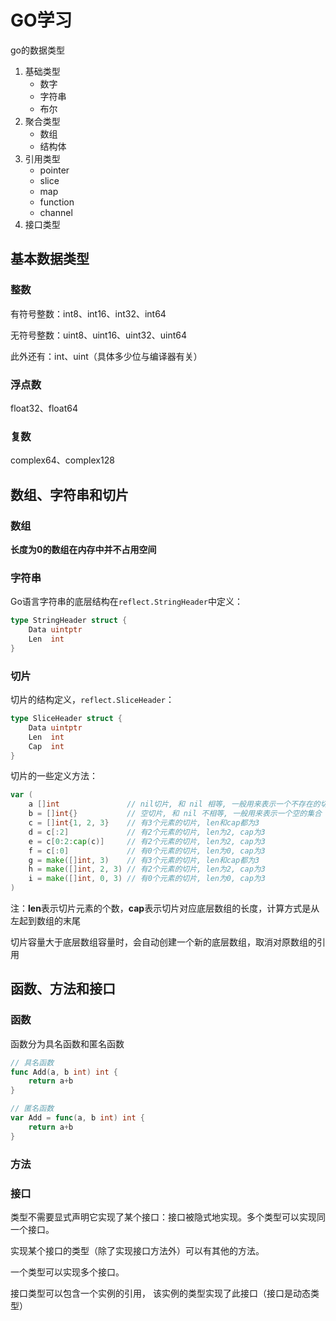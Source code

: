 # GO学习

go的数据类型

1. 基础类型
   - 数字
   - 字符串
   - 布尔
2. 聚合类型
   - 数组
   - 结构体
3. 引用类型
   - pointer
   - slice
   - map
   - function
   - channel
4. 接口类型

## 基本数据类型

### 整数

有符号整数：int8、int16、int32、int64

无符号整数：uint8、uint16、uint32、uint64

此外还有：int、uint（具体多少位与编译器有关）



### 浮点数

float32、float64



### 复数

complex64、complex128



## 数组、字符串和切片

### 数组

**长度为0的数组在内存中并不占用空间**



### 字符串

Go语言字符串的底层结构在`reflect.StringHeader`中定义：

```go
type StringHeader struct {
    Data uintptr
    Len  int
}
```



### 切片

切片的结构定义，`reflect.SliceHeader`：

```go
type SliceHeader struct {
    Data uintptr
    Len  int
    Cap  int
}
```

切片的一些定义方法：

```go
var (
    a []int               // nil切片, 和 nil 相等, 一般用来表示一个不存在的切片
    b = []int{}           // 空切片, 和 nil 不相等, 一般用来表示一个空的集合
    c = []int{1, 2, 3}    // 有3个元素的切片, len和cap都为3
    d = c[:2]             // 有2个元素的切片, len为2, cap为3
    e = c[0:2:cap(c)]     // 有2个元素的切片, len为2, cap为3
    f = c[:0]             // 有0个元素的切片, len为0, cap为3
    g = make([]int, 3)    // 有3个元素的切片, len和cap都为3
    h = make([]int, 2, 3) // 有2个元素的切片, len为2, cap为3
    i = make([]int, 0, 3) // 有0个元素的切片, len为0, cap为3
)
```

注：**len**表示切片元素的个数，**cap**表示切片对应底层数组的长度，计算方式是从左起到数组的末尾

切片容量大于底层数组容量时，会自动创建一个新的底层数组，取消对原数组的引用





## 函数、方法和接口

### 函数

函数分为具名函数和匿名函数

```go
// 具名函数
func Add(a, b int) int {
    return a+b
}

// 匿名函数
var Add = func(a, b int) int {
    return a+b
}
```

### 方法



### 接口

类型不需要显式声明它实现了某个接口：接口被隐式地实现。多个类型可以实现同一个接口。

实现某个接口的类型（除了实现接口方法外）可以有其他的方法。

一个类型可以实现多个接口。

接口类型可以包含一个实例的引用， 该实例的类型实现了此接口（接口是动态类型）



